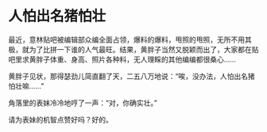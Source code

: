 # 人怕出名猪怕壮

最近，意林贴吧被编辑部众编全面占领，爆料的爆料，甩照的甩照，无所不用其极，就为了比拼一下谁的人气最旺。结果，黄胖子当然又脱颖而出了，大家都在贴吧里求黄胖子体重、身高、照片各种料，无人理睬的其他编编都很桑心…… 

黄胖子见状，那得瑟劲儿简直翻了天，二五八万地说：“唉，没办法，人怕出名猪怕壮嘛……” 

角落里的表妹冷冷地哼了一声：“对，你确实壮。” 

请为表妹的机智点赞好吗？好的。